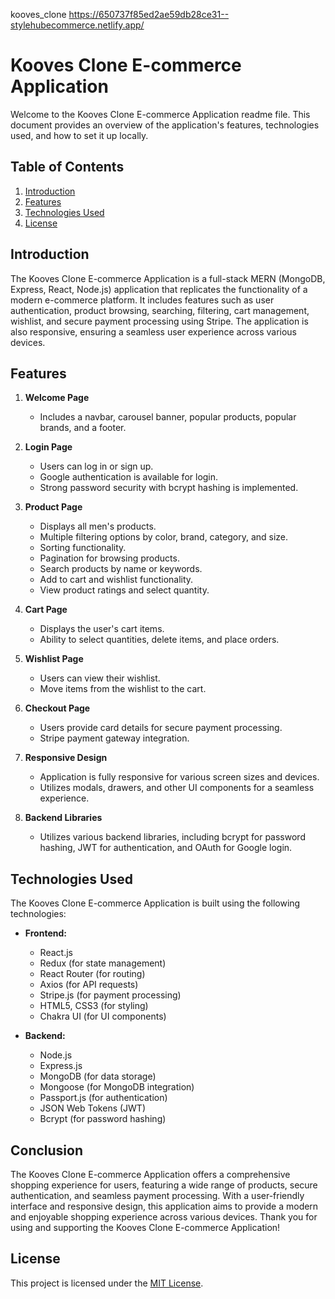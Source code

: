 kooves_clone https://650737f85ed2ae59db28ce31--stylehubecommerce.netlify.app/

# Kooves Clone E-commerce Application

Welcome to the Kooves Clone E-commerce Application readme file. This document provides an overview of the application's features, technologies used, and how to set it up locally.

## Table of Contents

1. [Introduction](#introduction)
2. [Features](#features)
3. [Technologies Used](#technologies-used)
4. [License](#license)

## Introduction

The Kooves Clone E-commerce Application is a full-stack MERN (MongoDB, Express, React, Node.js) application that replicates the functionality of a modern e-commerce platform. It includes features such as user authentication, product browsing, searching, filtering, cart management, wishlist, and secure payment processing using Stripe. The application is also responsive, ensuring a seamless user experience across various devices.

## Features

1. **Welcome Page**
   - Includes a navbar, carousel banner, popular products, popular brands, and a footer.

2. **Login Page**
   - Users can log in or sign up.
   - Google authentication is available for login.
   - Strong password security with bcrypt hashing is implemented.

3. **Product Page**
   - Displays all men's products.
   - Multiple filtering options by color, brand, category, and size.
   - Sorting functionality.
   - Pagination for browsing products.
   - Search products by name or keywords.
   - Add to cart and wishlist functionality.
   - View product ratings and select quantity.

4. **Cart Page**
   - Displays the user's cart items.
   - Ability to select quantities, delete items, and place orders.

5. **Wishlist Page**
   - Users can view their wishlist.
   - Move items from the wishlist to the cart.

6. **Checkout Page**
   - Users provide card details for secure payment processing.
   - Stripe payment gateway integration.

7. **Responsive Design**
   - Application is fully responsive for various screen sizes and devices.
   - Utilizes modals, drawers, and other UI components for a seamless experience.

8. **Backend Libraries**
   - Utilizes various backend libraries, including bcrypt for password hashing, JWT for authentication, and OAuth for Google login.

## Technologies Used

The Kooves Clone E-commerce Application is built using the following technologies:

- **Frontend:**
  - React.js
  - Redux (for state management)
  - React Router (for routing)
  - Axios (for API requests)
  - Stripe.js (for payment processing)
  - HTML5, CSS3 (for styling)
  - Chakra UI (for UI components)

- **Backend:**
  - Node.js
  - Express.js
  - MongoDB (for data storage)
  - Mongoose (for MongoDB integration)
  - Passport.js (for authentication)
  - JSON Web Tokens (JWT)
  - Bcrypt (for password hashing)

## Conclusion
The Kooves Clone E-commerce Application offers a comprehensive shopping experience for users, featuring a wide range of products, secure authentication, and seamless payment processing. With a user-friendly interface and responsive design, this application aims to provide a modern and enjoyable shopping experience across various devices.
Thank you for using and supporting the Kooves Clone E-commerce Application!

## License

This project is licensed under the [MIT License](LICENSE).
